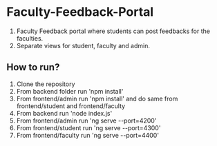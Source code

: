 # Faculty-Feedback-Portal
1. Faculty Feedback portal where students can post feedbacks for the faculties.
2. Separate views for student, faculty and admin.

## How to run?
1. Clone the repository
2. From backend folder run 'npm install'
3. From frontend/admin run 'npm install' and do same from frontend/student and frontend/faculty
4. From backend run 'node index.js'
5. From frontend/admin run 'ng serve --port=4200'
5. From frontend/student run 'ng serve --port=4300'
5. From frontend/faculty run 'ng serve --port=4400'


